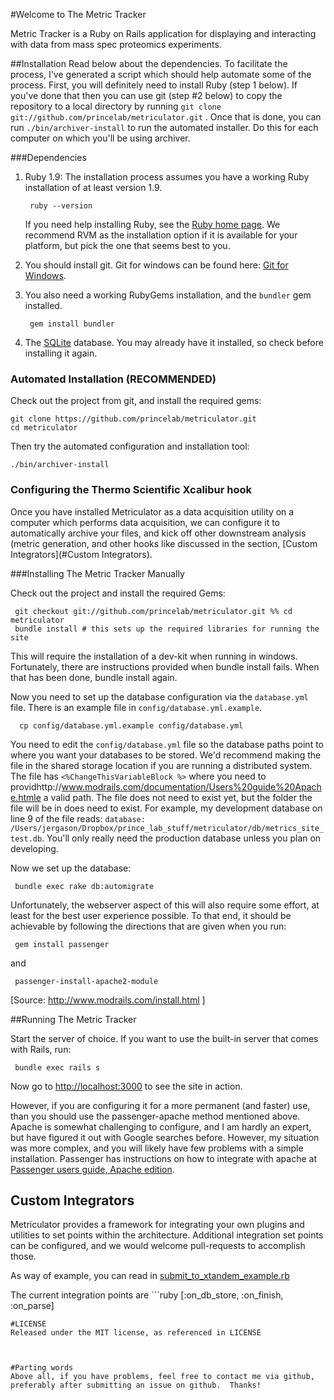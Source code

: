 #Welcome to The Metric Tracker

Metric Tracker is a Ruby on Rails application for displaying and interacting with data from
mass spec proteomics experiments.


##Installation
Read below about the dependencies.  To facilitate the process, I've generated a script which should help automate some of the process.  First, you will definitely need to install Ruby (step 1 below).  If you've done that then you can use git (step #2 below) to copy the repository to a local directory by running `git clone git://github.com/princelab/metriculator.git` . Once that is done, you can run `./bin/archiver-install` to run the automated installer.  Do this for each computer on which you'll be using archiver.

###Dependencies

1. Ruby 1.9:
   The installation process assumes you have a working Ruby installation of
   at least version 1.9.

        ruby --version

   If you need help installing Ruby, see the
   [Ruby home page](http://www.ruby-lang.org/en/downloads/).
   We recommend RVM as the installation option if it is available for your
   platform, but pick the one that seems best to you.

2. You should install git.  Git for windows can be found here: [Git for Windows](http://code.google.com/p/msysgit/).

3. You also need a working RubyGems installation, and the `bundler` gem
   installed.

        gem install bundler

4. The [SQLite](http://www.sqlite.org/) database. You may already have
   it installed, so check before installing it again.

### Automated Installation (RECOMMENDED)

Check out the project from git, and install the required gems:
  
    git clone https://github.com/princelab/metriculator.git 
    cd metriculator

Then try the automated configuration and installation tool: 

    ./bin/archiver-install 

### Configuring the Thermo Scientific Xcalibur hook

Once you have installed Metriculator as a data acquisition utility on a computer which performs data acquisition, we can configure it to automatically archive your files, and kick off other downstream analysis (metric generation, and other hooks like discussed in the section, [Custom Integrators](#Custom Integrators).  
    

###Installing The Metric Tracker Manually

Check out the project and install the required Gems:

     git checkout git://github.com/princelab/metriculator.git %% cd metriculator
     bundle install # this sets up the required libraries for running the site

This will require the installation of a dev-kit when running in windows.
Fortunately, there are instructions provided when bundle install fails.
When that has been done, bundle install again.

Now you need to set up the database configuration via the `database.yml`
file. There is an example file in `config/database.yml.example`.

      cp config/database.yml.example config/database.yml

You need to edit the `config/database.yml` file so the database paths point to where you want your databases to be stored.  We'd recommend making the file in the shared storage location if you are running a distributed system.  The file has `<%ChangeThisVariableBlock %>` where you need to providhttp://www.modrails.com/documentation/Users%20guide%20Apache.htmle a valid path. The file does not need to exist yet, but the folder the file will be in does need to exist. For example, my development database on line 9 of the file reads: 
`database: /Users/jergason/Dropbox/prince_lab_stuff/metriculator/db/metrics_site_test.db`.  You'll only really need the production database unless you plan on developing.  

Now we set up the database:

     bundle exec rake db:automigrate


Unfortunately, the webserver aspect of this will also require some effort,
at least for the best user experience possible.  To that end, it should
be achievable by following the directions that are given when you run:

     gem install passenger

and

     passenger-install-apache2-module

[Source: http://www.modrails.com/install.html ]

##Running The Metric Tracker

Start the server of choice. If you want to use the
built-in server that comes with Rails, run:

     bundle exec rails s

Now go to [http://localhost:3000](http://localhost:3000) to see the site
in action.

However, if you are configuring it for a more permanent (and faster) use, than you should use the passenger-apache method mentioned above.  Apache is somewhat challenging to configure, and I am hardly an expert, but have figured it out with Google searches before.  However, my situation was more complex, and you will likely have few problems with a simple installation.  Passenger has instructions on how to integrate with apache at [Passenger users guide, Apache edition](http://www.modrails.com/documentation/Users%20guide%20Apache.html).

## Custom Integrators 

Metriculator provides a framework for integrating your own plugins and utilities to set points within the architecture.  Additional integration set points can be configured, and we would welcome pull-requests to accomplish those.

As way of example, you can read in [submit_to_xtandem_example.rb](lib/integrators/submit_to_xtandem_example.rb)

The current integration points are 
    ```ruby
    [:on_db_store, :on_finish, :on_parse]
```
#LICENSE
Released under the MIT license, as referenced in LICENSE



#Parting words
Above all, if you have problems, feel free to contact me via github, preferably after submitting an issue on github.  Thanks!
